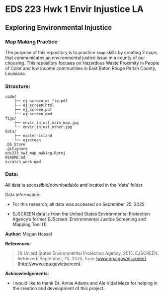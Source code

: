 # EDS 223 Hwk 1 Envir Injustice LA

## Exploring Environmental Injustice

### Map Making Practice

The purpose of this repository is to practice `tmap` skills by creating 2 maps that communicates an environmental justice issue in a county of our choosing. This repository focuses on Hazardous Waste Proximity in People of Color and low income communities in East Baton Rouge Parish County, Louisiana.

### Structure:

```
code/
    ├── ej_screen_w:_fig.pdf
    ├── ej_screen.html
    ├── ej_screen.pdf
    └── ej_screen.qmd
figs/
    ├── envir_injust_main_map.jpg
    └── envir_injust_other.jpg
data/
    ├── easter-island
    └── ejscreen
.DS_Store
.gitignore
eds223_hw1_map_making.Rproj
README.md
scratch_work.qmd
```

### Data:

All data is accessible/downloadable and located in the 'data' folder.

Data information:

-   For this research, all data was accessed on September 25, 2025

-   EJSCREEN data is from the United States Environmental Protection Agency’s former EJScreen: Environmental Justice Screening and Mapping Tool (1)

**Author:** Megan Hessel

**References:**

> (1) United States Environmental Protection Agency. 2015. EJSCREEN. Retrieved: September, 25, 2025, from [www.epa.gov/ejscreen](http://www.epa.gov/ejscreen).

**Acknowledgements:**

-   I would like to thank Dr. Annie Adams and Ale Vidal Meza for helping in the creation and development of this project.
